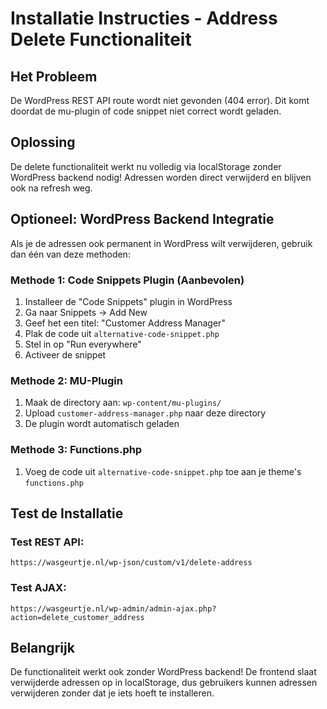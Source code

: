 # Installatie Instructies - Address Delete Functionaliteit

## Het Probleem
De WordPress REST API route wordt niet gevonden (404 error). Dit komt doordat de mu-plugin of code snippet niet correct wordt geladen.

## Oplossing
De delete functionaliteit werkt nu volledig via localStorage zonder WordPress backend nodig! Adressen worden direct verwijderd en blijven ook na refresh weg.

## Optioneel: WordPress Backend Integratie

Als je de adressen ook permanent in WordPress wilt verwijderen, gebruik dan één van deze methoden:

### Methode 1: Code Snippets Plugin (Aanbevolen)
1. Installeer de "Code Snippets" plugin in WordPress
2. Ga naar Snippets → Add New
3. Geef het een titel: "Customer Address Manager"
4. Plak de code uit `alternative-code-snippet.php`
5. Stel in op "Run everywhere"
6. Activeer de snippet

### Methode 2: MU-Plugin
1. Maak de directory aan: `wp-content/mu-plugins/`
2. Upload `customer-address-manager.php` naar deze directory
3. De plugin wordt automatisch geladen

### Methode 3: Functions.php
1. Voeg de code uit `alternative-code-snippet.php` toe aan je theme's `functions.php`

## Test de Installatie

### Test REST API:
```
https://wasgeurtje.nl/wp-json/custom/v1/delete-address
```

### Test AJAX:
```
https://wasgeurtje.nl/wp-admin/admin-ajax.php?action=delete_customer_address
```

## Belangrijk
De functionaliteit werkt ook zonder WordPress backend! De frontend slaat verwijderde adressen op in localStorage, dus gebruikers kunnen adressen verwijderen zonder dat je iets hoeft te installeren.


